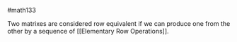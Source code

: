 #math133 

Two matrixes are considered row equivalent if we can produce one from the other by a sequence of [[Elementary Row Operations]].